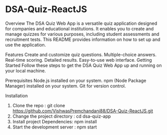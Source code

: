 # DSA-Quiz-ReactJS
Overview
The DSA Quiz Web App is a versatile quiz application designed for companies and educational institutions. It enables you to create and manage quizzes for various purposes, including student assessments and recruitment tests. This README provides information on how to set up and use the application.

Features
Create and customize quiz questions.
Multiple-choice answers.
Real-time scoring.
Detailed results.
Easy-to-use web interface.
Getting Started
Follow these steps to get the DSA Quiz Web App up and running on your local machine.

Prerequisites
Node.js installed on your system.
npm (Node Package Manager) installed on your system.
Git for version control.

Installation
1. Clone the repo :
git clone  https://github.com/VishwasPremchandani88/DSA-Quiz-ReactJS.git
2. Change the project directory :
   cd dsa-quiz-app
3. Install project Dependencies:
    npm install
4. Start the development server :
    npm start
